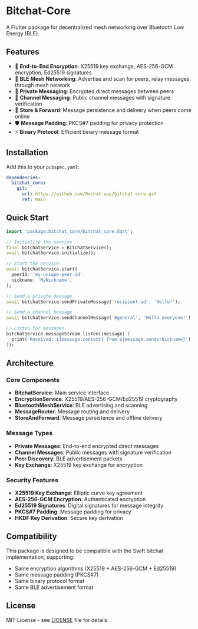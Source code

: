 # Bitchat-Core

A Flutter package for decentralized mesh networking over Bluetooth Low Energy (BLE).

## Features

- 🔐 **End-to-End Encryption**: X25519 key exchange, AES-256-GCM encryption, Ed25519 signatures
- 📡 **BLE Mesh Networking**: Advertise and scan for peers, relay messages through mesh network
- 💬 **Private Messaging**: Encrypted direct messages between peers
- 📢 **Channel Messaging**: Public channel messages with signature verification
- 🔄 **Store & Forward**: Message persistence and delivery when peers come online
- 🛡️ **Message Padding**: PKCS#7 padding for privacy protection
- ⚡ **Binary Protocol**: Efficient binary message format

## Installation

Add this to your `pubspec.yaml`:

```yaml
dependencies:
  bitchat_core:
    git:
      url: https://github.com/0xchat-app/bitchat-core.git
      ref: main
```

## Quick Start

```dart
import 'package:bitchat_core/bitchat_core.dart';

// Initialize the service
final bitchatService = BitchatService();
await bitchatService.initialize();

// Start the service
await bitchatService.start(
  peerID: 'my-unique-peer-id',
  nickname: 'MyNickname',
);

// Send a private message
await bitchatService.sendPrivateMessage('recipient-id', 'Hello!');

// Send a channel message
await bitchatService.sendChannelMessage('#general', 'Hello everyone!');

// Listen for messages
bitchatService.messageStream.listen((message) {
  print('Received: ${message.content} from ${message.senderNickname}');
});
```

## Architecture

### Core Components

- **BitchatService**: Main service interface
- **EncryptionService**: X25519/AES-256-GCM/Ed25519 cryptography
- **BluetoothMeshService**: BLE advertising and scanning
- **MessageRouter**: Message routing and delivery
- **StoreAndForward**: Message persistence and offline delivery

### Message Types

- **Private Messages**: End-to-end encrypted direct messages
- **Channel Messages**: Public messages with signature verification
- **Peer Discovery**: BLE advertisement packets
- **Key Exchange**: X25519 key exchange for encryption

### Security Features

- **X25519 Key Exchange**: Elliptic curve key agreement
- **AES-256-GCM Encryption**: Authenticated encryption
- **Ed25519 Signatures**: Digital signatures for message integrity
- **PKCS#7 Padding**: Message padding for privacy
- **HKDF Key Derivation**: Secure key derivation

## Compatibility

This package is designed to be compatible with the Swift bitchat implementation, supporting:

- Same encryption algorithms (X25519 + AES-256-GCM + Ed25519)
- Same message padding (PKCS#7)
- Same binary protocol format
- Same BLE advertisement format

## License

MIT License - see [LICENSE](LICENSE) file for details.

